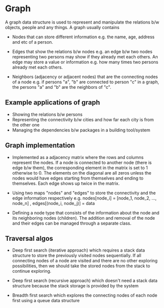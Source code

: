 # Graph

A graph data structure is used to represent and manipulate the relations b/w objects, people and any things. A graph usually contains

- Nodes that can store different information e.g. the name, age, address and etc of a person. 

- Edges that show the relations b/w nodes e.g. an edge b/w two nodes representing two persons may show if they already met each others. An edge may store a value or information e.g. how many times two persons already met each others. 

- Neighbors (adjacency or adjacent nodes) that are the connecting nodes of a node e.g. if persons "a", "b" are connected to person "c" in a graph, the persons "a" and "b" are the neighbors of "c".

## Example applications of graph
- Showing the relations b/w persons
- Representing the connectivity b/w cities and how far each city is from the other one
- Managing the dependencies b/w packages in a building tool/system

## Graph implementation
- Implemented as a adjacency matrix where the rows and columns represent the nodes. If a node is connected to another node (there is edge b/w them), the corresponding element in the matrix is set to 1 otherwise to 0. The elements on the diagonal are all zeros unless the nodes would have edges starting from themselves and ending to themselves. Each edge shows up twice in the matrix.

- Using two maps "nodes" and "edges" to store the connectivity and the edge information respectively e.g. nodes[node_i] = [node_1, node_2, ..., node_n] , edges[(node_i, node_j)] = data

- Defining a node type that consists of the information about the node and its neighboring nodes (children). The addition and removal of the node and their edges can be managed through a separate class. 

## Traversal algos
- Deep first search (iterative approach) which requires a stack data structure to store the previously visited nodes sequentially. If all connecting nodes of a node are visited and there are no other exploring possibilities, then we should take the stored nodes from the stack to continue exploring. 

- Deep first search (recursive approach) which doesn't need a stack data structure because the stack storage is provided by the system

- Breadth first search which explores the connecting nodes of each node first using a queue data structure